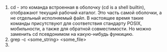 1. cd - это команда встроенная в оболочку (cd is a shell builtin), отображают текущий рабочий каталог. Это часть самой оболочки, а не отдельный исполняемый файл. В настоящее время такие команды присутствуют для соответствия стандарту POSIX, мобильности, а также для обратной совместимости. Но можно заменить cd псевдонимом на какую-нибудь функицию.
2. grep -c <some_string> <some_file>  
3. 
